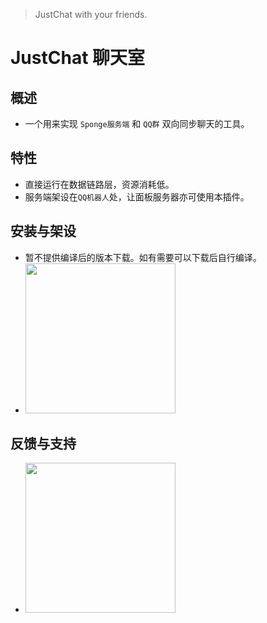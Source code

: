> JustChat with your friends.

# JustChat 聊天室

## 概述
- 一个用来实现 ```Sponge服务端``` 和 ```QQ群``` 双向同步聊天的工具。

## 特性
- 直接运行在数据链路层，资源消耗低。
- 服务端架设在```QQ机器人```处，让面板服务器亦可使用本插件。

## 安装与架设
- 暂不提供编译后的版本下载。如有需要可以下载后自行编译。
- <img src="https://wx2.sinaimg.cn/large/8ddab624ly1fwzu4lofwbg203o03kwjm.gif" width="240"/>

## 反馈与支持
- <img src="https://wx1.sinaimg.cn/large/8ddab624ly1fwzu4luz6oj20f00f0q3k.jpg" width="240"/>